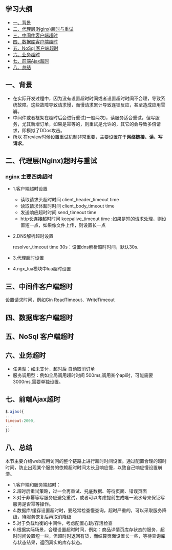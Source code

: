 ## 学习大纲
* [一、背景](#1)
* [二、代理层(Nginx)超时与重试](#2)
* [三、中间件客户端超时](#3)
* [四、数据库客户端超时](#4)
* [五、NoSql 客户端超时](#5)
* [六、业务超时](#6)
* [七、前端Ajax超时](#7)
* [八、总结](#8)

## <span id="1"> 一、背景</span>
* 在实际开发过程中，因为没有设置超时时间或者设置超时时间不合理，导致系统故障。这些故障导致请求慢，而慢请求累计导致连锁反应，甚至造成应用雪崩。
* 中间件或者框架在超时后会进行重试(一般两次)，读服务适合重试，但写服务，尤其新增订单，如果是幂等的，则重试是允许的，其它的会导致多倍请求，即模拟了DDos攻击。
* 所以 在review时候设置重试机制非常重要，主要设置在于**网络链接、读、写请求**。
## <span id="2"> 二、代理层(Nginx)超时与重试</span>
### nginx 主要四类超时
* 1.客户端超时设置
   - 读取请求头超时时间 client_header_timeout time
   - 读取请求体超时时间 client_body_timeout time 
   - 发送响应超时时间  send_timeout time
   - http长连接超时时间 keepalive_timeout time  :如果是短的请求处理，则设置短一点，如果像文件上传，则设置长一点
 
* 2.DNS解析超时设置

   resolver_timeout time 30s：设置dns解析超时时间，默认30s.
* 3.代理超时设置
* 4.ngx_lua模块中lua超时设置

## <span id="3"> 三、中间件客户端超时</span>
设置请求时间，例如Gin ReadTimeout、WriteTimeout

## <span id="4"> 四、数据库客户端超时</span>



## <span id="5"> 五、NoSql 客户端超时</span>




## <span id="6"> 六、业务超时</span>
* 任务型：如未支付，超时后 自动取消订单
* 服务调用型：例如全局调用超时时间 500ms,调用某个api时，可能需要3000ms,需要单独设置。

## <span id="7"> 七、前端Ajax超时</span>
~~~js
$.ajax({
...
timeout:2000,
...
})

~~~


## <span id="8"> 八、总结</span>
 本节主要介绍web应用访问的整个链路上进行超时时间设置。通过配置合理的超时时间，防止出现某个服务的依赖超时时间太长且响应慢，以致自己响应慢设置崩溃。
 
 * 1.客户端和服务端超时：
 * 2.超时后重试策略，过一会再重试、托底数据、等待页面、错误页面
 * 3.对于非幂等写服务应避免重试，或者可以考虑提前生成唯一流水号来保证写服务是否幂等操作。
 * 4.数据库/缓存设置超时时，要经常检查慢查询，超时严重的，可以采取服务降级，待服务恢复后再取消降级
 * 5.对于负载均衡的中间件，考虑配置心跳/存活检查
 * 6.根据实际场景，合理设置超时时间，例如：商品详情页库存状态的服务，超时时间设置短一些，但超时时返回有货，而结算页面设置长一些，等待查询库存状态结果，返回真实的库存状态。
